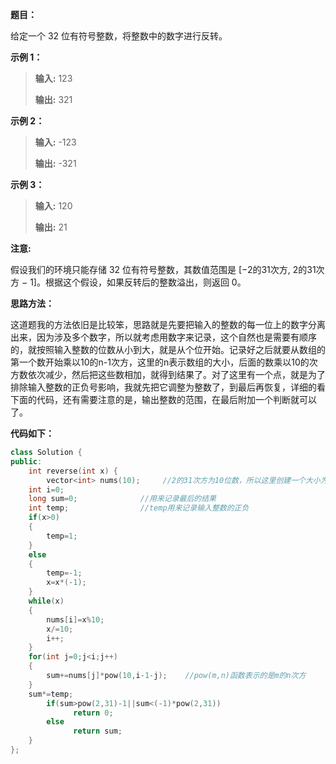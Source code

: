 **题目：**

给定一个 32 位有符号整数，将整数中的数字进行反转。

**示例 1：**

> **输入:** 123
>
> **输出:** 321

**示例 2：**

> **输入:** -123
>
> **输出:** -321

**示例 3：**

> **输入:** 120
>
> **输出:** 21

**注意:**

假设我们的环境只能存储 32 位有符号整数，其数值范围是 [−2的31次方,  2的31次方 − 1]。根据这个假设，如果反转后的整数溢出，则返回 0。

**思路方法：**

这道题我的方法依旧是比较笨，思路就是先要把输入的整数的每一位上的数字分离出来，因为涉及多个数字，所以就考虑用数字来记录，这个自然也是需要有顺序的，就按照输入整数的位数从小到大，就是从个位开始。记录好之后就要从数组的第一个数开始乘以10的n-1次方，这里的n表示数组的大小，后面的数乘以10的次方数依次减少，然后把这些数相加，就得到结果了。对了这里有一个点，就是为了排除输入整数的正负号影响，我就先把它调整为整数了，到最后再恢复，详细的看下面的代码，还有需要注意的是，输出整数的范围，在最后附加一个判断就可以了。

**代码如下：**

```cpp
class Solution {
public:
    int reverse(int x) {
        vector<int> nums(10);     //2的31次方为10位数，所以这里创建一个大小为10的数组
	int i=0; 
	long sum=0;              //用来记录最后的结果
	int temp;                //temp用来记录输入整数的正负
	if(x>0)
	{
	    temp=1;
	}
	else
	{
	    temp=-1;
	    x=x*(-1);
	}
	while(x)
	{
		nums[i]=x%10;
		x/=10;
		i++;
	}
	for(int j=0;j<i;j++)
	{
		sum+=nums[j]*pow(10,i-1-j);    //pow(m,n)函数表示的是m的n次方
	}
	sum*=temp;
        if(sum>pow(2,31)-1||sum<(-1)*pow(2,31))
              return 0;
        else
              return sum;
    }
};
```

